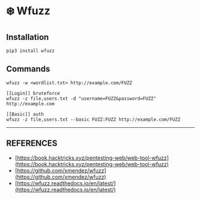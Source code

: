 # ❄️ Wfuzz

## Installation

```
pip3 install wfuzz
```

## Commands

```
wfuzz -w <wordlist.txt> http://example.com/FUZZ

[[Login]] bruteforce
wfuzz -z file,users.txt -d "username=FUZZ&password=FUZZ" http://example.com

[[Basic]] auth
wfuzz -z file,users.txt --basic FUZZ:FUZZ http://example.com/FUZZ
```



***

## REFERENCES

* [https://book.hacktricks.xyz/pentesting-web/web-tool-wfuzz](https://book.hacktricks.xyz/pentesting-web/web-tool-wfuzz)
* [https://github.com/xmendez/wfuzz](https://github.com/xmendez/wfuzz)
* [https://wfuzz.readthedocs.io/en/latest/](https://wfuzz.readthedocs.io/en/latest/)
